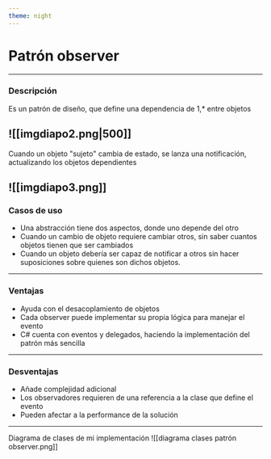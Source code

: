 ```yaml
---
theme: night
---
```


# Patrón observer

---
### Descripción
Es un patrón de diseño, que define una dependencia de 1,* entre objetos

![[imgdiapo2.png|500]]
---
Cuando un objeto "sujeto" cambia de estado, se lanza una notificación, actualizando los objetos dependientes

![[imgdiapo3.png]]
---
### Casos de uso
- Una abstracción tiene dos aspectos, donde uno depende del otro
- Cuando un cambio de objeto requiere cambiar otros, sin saber cuantos objetos tienen que ser cambiados
- Cuando un objeto debería ser capaz de notificar a otros sin hacer suposiciones sobre quienes son dichos objetos.
---
### Ventajas
- Ayuda con el desacoplamiento de objetos
- Cada observer puede implementar su propia lógica para manejar el evento
- C# cuenta con eventos y delegados, haciendo la implementación del patrón más sencilla
---
### Desventajas
- Añade complejidad adicional
- Los observadores requieren de una referencia a la clase que define el evento
- Pueden afectar a la performance de la solución
---
Diagrama de clases de mi implementación
![[diagrama clases patrón observer.png]]
